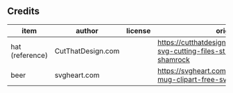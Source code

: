 ## Credits

| item             | author            | license             | origin              |
| ----             | ------            | -------             | ------              |
| hat (reference)  | CutThatDesign.com |                     | https://cutthatdesign.com/2018/02/free-svg-cutting-files-st-patricks-day-hat-shamrock |
| beer             | svgheart.com      |                     | https://svgheart.com/product/beer-mug-clipart-free-svg-file |

